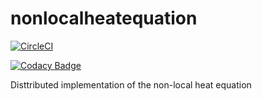 # nonlocalheatequation

[![CircleCI](https://circleci.com/gh/monlocalmodels/nonlocalheatequation.svg?style=svg)](https://circleci.com/gh/monlocalmodels/nonlocalheatequation)


[![Codacy Badge](https://api.codacy.com/project/badge/Grade/6fcd87ddfb4146f7b236c2ac2dc0bd42)](https://app.codacy.com/gh/nonlocalmodels/nonlocalheatequation?utm_source=github.com&utm_medium=referral&utm_content=nonlocalmodels/nonlocalheatequation&utm_campaign=Badge_Grade_Dashboard)

Disttributed implementation of the non-local heat equation
